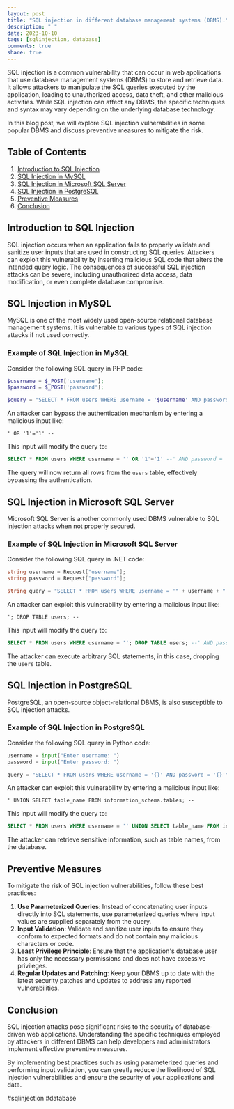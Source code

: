 ```yaml
---
layout: post
title: "SQL injection in different database management systems (DBMS)."
description: " "
date: 2023-10-10
tags: [sqlinjection, database]
comments: true
share: true
---
```


SQL injection is a common vulnerability that can occur in web applications that use database management systems (DBMS) to store and retrieve data. It allows attackers to manipulate the SQL queries executed by the application, leading to unauthorized access, data theft, and other malicious activities. While SQL injection can affect any DBMS, the specific techniques and syntax may vary depending on the underlying database technology.

In this blog post, we will explore SQL injection vulnerabilities in some popular DBMS and discuss preventive measures to mitigate the risk.

## Table of Contents
1. [Introduction to SQL Injection](#introduction-to-sql-injection)
2. [SQL Injection in MySQL](#sql-injection-in-mysql)
3. [SQL Injection in Microsoft SQL Server](#sql-injection-in-microsoft-sql-server)
4. [SQL Injection in PostgreSQL](#sql-injection-in-postgresql)
5. [Preventive Measures](#preventive-measures)
6. [Conclusion](#conclusion)

## Introduction to SQL Injection

SQL injection occurs when an application fails to properly validate and sanitize user inputs that are used in constructing SQL queries. Attackers can exploit this vulnerability by inserting malicious SQL code that alters the intended query logic. The consequences of successful SQL injection attacks can be severe, including unauthorized data access, data modification, or even complete database compromise.

## SQL Injection in MySQL

MySQL is one of the most widely used open-source relational database management systems. It is vulnerable to various types of SQL injection attacks if not used correctly.

### Example of SQL Injection in MySQL

Consider the following SQL query in PHP code:

```php
$username = $_POST['username'];
$password = $_POST['password'];

$query = "SELECT * FROM users WHERE username = '$username' AND password = '$password'";
```

An attacker can bypass the authentication mechanism by entering a malicious input like:

```
' OR '1'='1' --
```

This input will modify the query to:


```sql
SELECT * FROM users WHERE username = '' OR '1'='1' --' AND password = '$password'
```

The query will now return all rows from the `users` table, effectively bypassing the authentication.

## SQL Injection in Microsoft SQL Server

Microsoft SQL Server is another commonly used DBMS vulnerable to SQL injection attacks when not properly secured.

### Example of SQL Injection in Microsoft SQL Server

Consider the following SQL query in .NET code:

```csharp
string username = Request["username"];
string password = Request["password"];

string query = "SELECT * FROM users WHERE username = '" + username + "' AND password = '" + password + "'";
```

An attacker can exploit this vulnerability by entering a malicious input like:

```
'; DROP TABLE users; --
```

This input will modify the query to:


```sql
SELECT * FROM users WHERE username = ''; DROP TABLE users; --' AND password = '$password'
```

The attacker can execute arbitrary SQL statements, in this case, dropping the `users` table.

## SQL Injection in PostgreSQL

PostgreSQL, an open-source object-relational DBMS, is also susceptible to SQL injection attacks.

### Example of SQL Injection in PostgreSQL

Consider the following SQL query in Python code:

```python
username = input("Enter username: ")
password = input("Enter password: ")

query = "SELECT * FROM users WHERE username = '{}' AND password = '{}'".format(username, password)
```

An attacker can exploit this vulnerability by entering a malicious input like:

```
' UNION SELECT table_name FROM information_schema.tables; --
```

This input will modify the query to:


```sql
SELECT * FROM users WHERE username = '' UNION SELECT table_name FROM information_schema.tables; --' AND password = '$password'
```

The attacker can retrieve sensitive information, such as table names, from the database.

## Preventive Measures

To mitigate the risk of SQL injection vulnerabilities, follow these best practices:

1. **Use Parameterized Queries**: Instead of concatenating user inputs directly into SQL statements, use parameterized queries where input values are supplied separately from the query.
2. **Input Validation**: Validate and sanitize user inputs to ensure they conform to expected formats and do not contain any malicious characters or code.
3. **Least Privilege Principle**: Ensure that the application's database user has only the necessary permissions and does not have excessive privileges.
4. **Regular Updates and Patching**: Keep your DBMS up to date with the latest security patches and updates to address any reported vulnerabilities.

## Conclusion

SQL injection attacks pose significant risks to the security of database-driven web applications. Understanding the specific techniques employed by attackers in different DBMS can help developers and administrators implement effective preventive measures.

By implementing best practices such as using parameterized queries and performing input validation, you can greatly reduce the likelihood of SQL injection vulnerabilities and ensure the security of your applications and data.

#sqlinjection #database